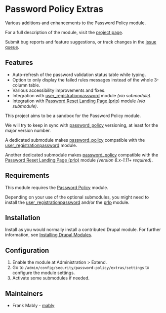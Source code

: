 # Password Policy Extras

Various additions and enhancements to the Password Policy module.

For a full description of the module, visit the
[project page](https://www.drupal.org/project/webform_address_autocomplete).

Submit bug reports and feature suggestions, or track changes in the
[issue queue](https://www.drupal.org/project/issues/webform_address_autocomplete).

## Features

- Auto-refresh of the password validation status table while typing.
- Option to only display the failed rules messages instead of the whole 3-column
table.
- Various accessibility improvements and fixes.
- Integration with [user_registrationpassword](https://www.drupal.org/project/user_registrationpassword)
module _(via submodule)_.
- Integration with [Password Reset Landing Page (prlp)](https://www.drupal.org/project/prlp)
module _(via submodule)_.

This project aims to be a sandbox for the Password Policy module.

We will try to keep in sync with [password_policy](https://www.drupal.org/project/password_policy)
versioning, at least for the major version number.

A dedicated submodule makes [password_policy](https://www.drupal.org/project/password_policy)
compatible with the [user_registrationpassword](https://www.drupal.org/project/user_registrationpassword)
module.

Another dedicated submodule makes [password_policy](https://www.drupal.org/project/password_policy)
compatible with the [Password Reset Landing Page (prlp)](https://www.drupal.org/project/prlp)
module _(version 8.x-1.11+ required)_.


## Requirements

This module requires the [Password Policy](https://www.drupal.org/project/password_policy)
module.

Depending on your use of the optional submodules, you might need to install the
[user_registrationpassword](https://www.drupal.org/project/user_registrationpassword)
and/or the [prlp](https://www.drupal.org/project/prlp) module.


## Installation

Install as you would normally install a contributed Drupal module.
For further information, see [Installing Drupal Modules](https://www.drupal.org/docs/extending-drupal/installing-drupal-modules).


## Configuration

1. Enable the module at Administration > Extend.
2. Go to `/admin/config/security/password-policy/extras/settings` to configure
the module settings.
3. Activate some submodules if needed.


## Maintainers

- Frank Mably - [mably](https://www.drupal.org/u/mably)
